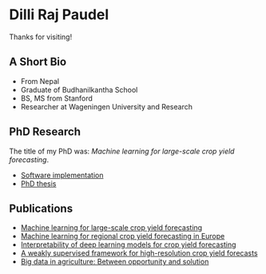 # Dilli Raj Paudel

Thanks for visiting!

## A Short Bio
* From Nepal
* Graduate of Budhanilkantha School
* BS, MS from Stanford
* Researcher at Wageningen University and Research

## PhD Research
The title of my PhD was: *Machine learning for large-scale crop yield forecasting*.

* [Software implementation](https://github.com/BigDataWUR/MLforCropYieldForecasting)
* [PhD thesis](https://doi.org/10.18174/588095)

## Publications
* [Machine learning for large-scale crop yield forecasting](https://doi.org/10.1016/j.agsy.2020.103016)
* [Machine learning for regional crop yield forecasting in Europe](https://doi.org/10.1016/j.fcr.2021.108377)
* [Interpretability of deep learning models for crop yield forecasting](https://doi.org/10.1016/j.compag.2023.107663)
* [A weakly supervised framework for high-resolution crop yield forecasts](https://doi.org/10.48550/arXiv.2205.09016)
* [Big data in agriculture: Between opportunity and solution](https://doi.org/10.1016/j.agsy.2021.103298)